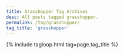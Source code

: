 ```yaml
---
title: Grasshopper Tag Archives
desc: All posts tagged grasshopper.
permalink: /tag/grasshopper/
tag_title: 'grasshopper'
---
```

{% include tagloop.html tag=page.tag_title %}
